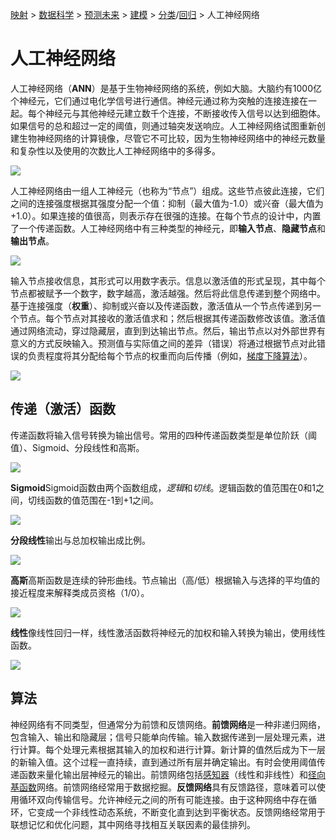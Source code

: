 [映射](data_mining_map.htm) > [数据科学](data_mining.htm) > [预测未来](predicting_the_future.htm) > [建模](modeling.htm) > [分类](classification.htm)/[回归](regression.htm) > 人工神经网络

# 人工神经网络

人工神经网络（**ANN**）是基于生物神经网络的系统，例如大脑。大脑约有1000亿个神经元，它们通过电化学信号进行通信。神经元通过称为突触的连接连接在一起。每个神经元与其他神经元建立数千个连接，不断接收传入信号以达到细胞体。如果信号的总和超过一定的阈值，则通过轴突发送响应。人工神经网络试图重新创建生物神经网络的计算镜像，尽管它不可比较，因为生物神经网络中的神经元数量和复杂性以及使用的次数比人工神经网络中的多得多。

![](../Images/3bc37b190a0fddf8c97fa0e19348c650.jpg)

人工神经网络由一组人工神经元（也称为“节点”）组成。这些节点彼此连接，它们之间的连接强度根据其强度分配一个值：抑制（最大值为-1.0）或兴奋（最大值为+1.0）。如果连接的值很高，则表示存在很强的连接。在每个节点的设计中，内置了一个传递函数。人工神经网络中有三种类型的神经元，即**输入节点**、**隐藏节点**和**输出节点**。

![](../Images/38a7b1aad71ea24d0e9a5cfa61833627.jpg)

输入节点接收信息，其形式可以用数字表示。信息以激活值的形式呈现，其中每个节点都被赋予一个数字，数字越高，激活越强。然后将此信息传递到整个网络中。基于连接强度（**权重**）、抑制或兴奋以及传递函数，激活值从一个节点传递到另一个节点。每个节点对其接收的激活值求和；然后根据其传递函数修改该值。激活值通过网络流动，穿过隐藏层，直到到达输出节点。然后，输出节点以对外部世界有意义的方式反映输入。预测值与实际值之间的差异（错误）将通过根据节点对此错误的负责程度将其分配给每个节点的权重而向后传播（例如，[梯度下降算法](gradient_descent.htm)）。

![](../Images/39405304bf2994968032432a87ed48f5.jpg)

## **传递（激活）函数**

传递函数将输入信号转换为输出信号。常用的四种传递函数类型是单位阶跃（阈值）、Sigmoid、分段线性和高斯。

![](../Images/8cd5d7873ac35d5f96c404a0b04f79cd.jpg)

**Sigmoid**Sigmoid函数由两个函数组成，*逻辑*和*切线*。逻辑函数的值范围在0和1之间，切线函数的值范围在-1到+1之间。

![](../Images/6db5fcf324f044f7229014ca4504c5e9.jpg)

**分段线性**输出与总加权输出成比例。

![](../Images/071f402bb31b4d22b06170e1f409c5ae.jpg)

**高斯**高斯函数是连续的钟形曲线。节点输出（高/低）根据输入与选择的平均值的接近程度来解释类成员资格（1/0）。

![](../Images/27bc9ccc416ab2a23634c8dc00256020.jpg)

**线性**像线性回归一样，线性激活函数将神经元的加权和输入转换为输出，使用线性函数。

![](../Images/4f697e4f0109680bb1d7c1b68e8b637f.jpg)

## **算法**

神经网络有不同类型，但通常分为前馈和反馈网络。**前馈网络**是一种非递归网络，包含输入、输出和隐藏层；信号只能单向传输。输入数据传递到一层处理元素，进行计算。每个处理元素根据其输入的加权和进行计算。新计算的值然后成为下一层的新输入值。这个过程一直持续，直到通过所有层并确定输出。有时会使用阈值传递函数来量化输出层神经元的输出。前馈网络包括[感知器](artificial_neural_network_bkp.htm)（线性和非线性）和[径向基函数](artificial_neural_network_rbf.htm)网络。前馈网络经常用于数据挖掘。**反馈网络**具有反馈路径，意味着可以使用循环双向传输信号。允许神经元之间的所有可能连接。由于这种网络中存在循环，它变成一个非线性动态系统，不断变化直到达到平衡状态。反馈网络经常用于联想记忆和优化问题，其中网络寻找相互关联因素的最佳排列。
